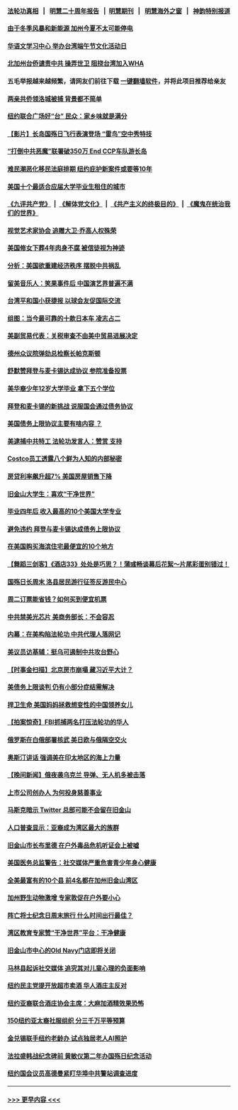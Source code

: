 #### [法轮功真相](https://github.com/gfw-breaker/truth/blob/master/README.md?t=0) &nbsp;&nbsp;|&nbsp;&nbsp; [明慧二十周年报告](https://github.com/gfw-breaker/mh-reports/blob/master/README.md?t=0) &nbsp;&nbsp;|&nbsp;&nbsp;[明慧期刊](https://github.com/gfw-breaker/mh-qikan) &nbsp;&nbsp;|&nbsp;&nbsp; [明慧海外之窗](https://github.com/gfw-breaker/mh-news/blob/master/README.md?t=0) &nbsp;&nbsp;|&nbsp;&nbsp; [神韵特别报道](https://github.com/gfw-breaker/mh-news/blob/master/shenyun.md?t=0)
#### [由于冬季风暴和新能源 加州今夏不太可能停电](../pages/nsc412/n14005767.md?t=05291543) 
#### [华语文学习中心 举办台湾端午节文化活动日](../pages/nsc412/n14005757.md?t=05291543) 
#### [北加州台侨谴责中共 操弄世卫 阻挠台湾加入WHA](../pages/nsc412/n14005702.md?t=05291543) 
#### 五毛举报越来越频繁，请网友们前往下载 [一键翻墙软件](https://github.com/gfw-breaker/ssr-accounts)，并将此项目推荐给亲友
#### [两亲共侨领洛城被捕 背景都不简单](../pages/nsc412/n14005675.md?t=05291543) 
#### [纽约联合广场好“台” 民众：家乡味就是满分](../pages/nsc412/n14005677.md?t=05291543) 
#### [【影片】长岛国殇日飞行表演登场 “雷鸟”空中秀特技](../pages/nsc412/n14005688.md?t=05291543) 
#### [“打倒中共恶魔”联署破350万 End CCP车队游长岛](../pages/nsc412/n14005625.md?t=05291543) 
#### [难民潮恶化移民法庭排期 纽约庇护新案件或要等10年](../pages/nsc412/n14005623.md?t=05291543) 
#### [美国十个最适合应届大学毕业生租住的城市](../pages/nsc412/n14005505.md?t=05291543) 
#### [《九评共产党》](https://github.com/begood0513/9ping.md/blob/master/README.md) &nbsp;|&nbsp; [《解体党文化》](../../../../jtdwh.md/blob/master/README.md)  &nbsp;|&nbsp; [《共产主义的终极目的》](../../../../gczydzjmd.md/blob/master/README.md) &nbsp;|&nbsp; [《魔鬼在统治我们的世界》](../../../../mgztzwmdsj.md/blob/master/README.md) 
#### [视觉艺术家协会 追赠大卫·乔高人权殊荣](../pages/nsc412/n14005653.md?t=05291543) 
#### [美国修女下葬4年肉身不腐 被信徒视为神迹](../pages/nsc412/n14005612.md?t=05291543) 
#### [分析：美国欲重建经济秩序 摆脱中共祸乱](../pages/nsc412/n14005488.md?t=05291543) 
#### [留美音乐人：笑果事件后 中国演艺界普遍不满](../pages/nsc412/n14005567.md?t=05291543) 
#### [台湾平和国小获捷报 以球会友促国际交流](../pages/nsc412/n14005554.md?t=05291543) 
#### [组图：当今最可靠的十款日本车 凌志占二](../pages/nsc412/n14002188.md?t=05291543) 
#### [美副贸易代表：关税审查不由美中贸易进展决定](../pages/nsc412/n14005451.md?t=05291543) 
#### [德州众议院弹劾总检察长帕克斯顿](../pages/nsc412/n14005480.md?t=05291543) 
#### [舒默赞拜登与麦卡锡达成协议 参院准备投票](../pages/nsc412/n14005463.md?t=05291543) 
#### [美华裔少年12岁大学毕业 拿下五个学位](../pages/nsc412/n14005450.md?t=05291543) 
#### [拜登和麦卡锡的新挑战 说服国会通过债务协议](../pages/nsc412/n14005444.md?t=05291543) 
#### [美国债务上限协议主要有啥内容 ？](../pages/nsc412/n14005341.md?t=05291543) 
#### [美逮捕中共特工 法轮功发言人：赞赏 支持](../pages/nsc412/n14005107.md?t=05291543) 
#### [Costco员工透露八个鲜为人知的内部秘密](../pages/nsc412/n14003490.md?t=05291543) 
#### [房贷利率飙升超7% 美国房屋销售下降](../pages/nsc412/n14004914.md?t=05291543) 
#### [旧金山大学生：喜欢“干净世界”](../pages/nsc412/n14001603.md?t=05291543) 
#### [毕业四年后 收入最高的10个美国大学专业](../pages/nsc412/n14004229.md?t=05291543) 
#### [避免违约 拜登与麦卡锡达成债务上限协议](../pages/nsc412/n14005111.md?t=05291543) 
#### [在美国购买海滨住宅最便宜的10个地方](../pages/nsc412/n14005118.md?t=05291543) 
#### [【舞蹈三剑客】《酒店33》处处是巧思？！蒲彧畅谈幕后花絮～片尾彩蛋别错过！](../pages/nsc412/n14005153.md?t=05291543) 
#### [国殇日长周末 洛县居民游行征签反游民中心](../pages/nsc412/n14005130.md?t=05291543) 
#### [周二订票能省钱？如何买到便宜机票](../pages/nsc412/n14004896.md?t=05291543) 
#### [中共禁美光芯片 美商务部长：不会容忍](../pages/nsc412/n14005101.md?t=05291543) 
#### [内幕：在美构陷法轮功 中共代理人落网记](../pages/nsc412/n14005083.md?t=05291543) 
#### [美议员访基辅：挺乌可遏制中共攻台野心](../pages/nsc412/n14005081.md?t=05291543) 
#### [【时事金扫描】北京房市崩塌 藏习近平大计？](../pages/nsc412/n14005071.md?t=05291543) 
#### [美债务上限谈判 仍有小部分症结需解决](../pages/nsc412/n14005079.md?t=05291543) 
#### [捍卫生命 美国妈妈拯救想变性的中国领养女儿](../pages/nsc412/n14005063.md?t=05291543) 
#### [【拍案惊奇】FBI抓捕两名打压法轮功的华人](../pages/nsc412/n14005056.md?t=05291543) 
#### [俄罗斯在白俄部署核武 美日欧与俄隔空交火](../pages/nsc412/n14005020.md?t=05291543) 
#### [奥斯汀讲话 强调美在印太地区的海上力量](../pages/nsc412/n14005040.md?t=05291543) 
#### [【晚间新闻】俄夜袭乌克兰 导弹、无人机多被击落](../pages/nsc412/n14004977.md?t=05291543) 
#### [上市公司创办人 为何投身慈善事业](../pages/nsc412/n14004973.md?t=05291543) 
#### [马斯克暗示 Twitter 总部可能不会留在旧金山](../pages/nsc412/n14004971.md?t=05291543) 
#### [人口普查显示：亚裔成为湾区最大的族群](../pages/nsc412/n14004966.md?t=05291543) 
#### [旧金山市长布里德 在户外毒品危机听证会上被嘘](../pages/nsc412/n14004964.md?t=05291543) 
#### [美国医务总监警告：社交媒体严重危害青少年身心健康](../pages/nsc412/n14004961.md?t=05291543) 
#### [全美最富有的10个县 前4名都在加州旧金山湾区](../pages/nsc412/n14004959.md?t=05291543) 
#### [加州野生动物激增 专家敦促在户外要小心](../pages/nsc412/n14004957.md?t=05291543) 
#### [阵亡将士纪念日周末旅行 什么时间出行最佳？](../pages/nsc412/n14004933.md?t=05291543) 
#### [湾区教育专家赞“干净世界”平台：干净健康](../pages/nsc412/n14004923.md?t=05291543) 
#### [旧金山市中心的Old Navy门店即将关闭](../pages/nsc412/n14004920.md?t=05291543) 
#### [马林县起诉社交媒体 追究其对儿童心理的负面影响](../pages/nsc412/n14004909.md?t=05291543) 
#### [纽约民主党提开放超市卖酒 华人酒庄主反对](../pages/nsc412/n14004890.md?t=05291543) 
#### [纽约亚裔联合酒庄协会主席：大麻加酒精效果恐怖](../pages/nsc412/n14004892.md?t=05291543) 
#### [150纽约亚太裔社服组织 分三千万平等预算](../pages/nsc412/n14004900.md?t=05291543) 
#### [金兑锡联手纽约老龄办 试点独居老人AI照护](../pages/nsc412/n14004865.md?t=05291543) 
#### [法拉盛韩战纪念碑前 黄敏仪第二年办国殇日纪念活动](../pages/nsc412/n14004867.md?t=05291543) 
#### [纽约国会议员高德曼紧盯华埠中共警站调查进度](../pages/nsc412/n14004888.md?t=05291543) 

----
#### [ >>> 更早内容 <<< ](../indexes/nsc412-earlier.md)
